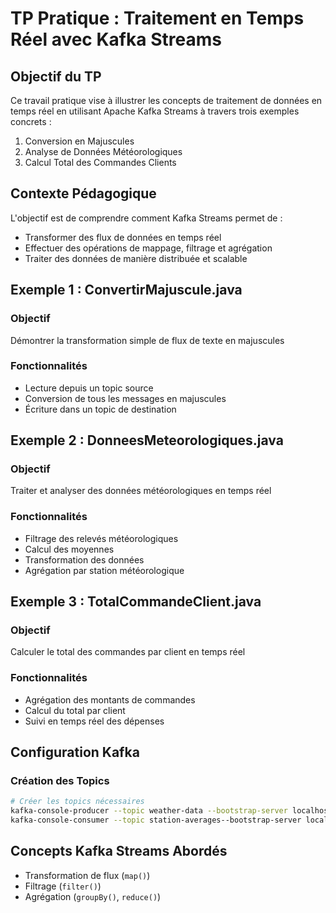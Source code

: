 # TP Pratique : Traitement en Temps Réel avec Kafka Streams

## Objectif du TP
Ce travail pratique vise à illustrer les concepts de traitement de données en temps réel en utilisant Apache Kafka Streams à travers trois exemples concrets :

1. Conversion en Majuscules
2. Analyse de Données Météorologiques
3. Calcul Total des Commandes Clients

## Contexte Pédagogique
L'objectif est de comprendre comment Kafka Streams permet de :
- Transformer des flux de données en temps réel
- Effectuer des opérations de mappage, filtrage et agrégation
- Traiter des données de manière distribuée et scalable


## Exemple 1 : ConvertirMajuscule.java
### Objectif
Démontrer la transformation simple de flux de texte en majuscules

### Fonctionnalités
- Lecture depuis un topic source
- Conversion de tous les messages en majuscules
- Écriture dans un topic de destination

## Exemple 2 : DonneesMeteorologiques.java
### Objectif
Traiter et analyser des données météorologiques en temps réel

### Fonctionnalités
- Filtrage des relevés météorologiques
- Calcul des moyennes
- Transformation des données
- Agrégation par station météorologique

## Exemple 3 : TotalCommandeClient.java
### Objectif
Calculer le total des commandes par client en temps réel

### Fonctionnalités
- Agrégation des montants de commandes
- Calcul du total par client
- Suivi en temps réel des dépenses

## Configuration Kafka

### Création des Topics
```bash
# Créer les topics nécessaires
kafka-console-producer --topic weather-data --bootstrap-server localhost:9092
kafka-console-consumer --topic station-averages--bootstrap-server localhost:9092 --from-beginning --formatter kafka.tools.DefaultMessageFormatter --property print.key=true --property 

```


## Concepts Kafka Streams Abordés
- Transformation de flux (`map()`)
- Filtrage (`filter()`)
- Agrégation (`groupBy()`, `reduce()`)

